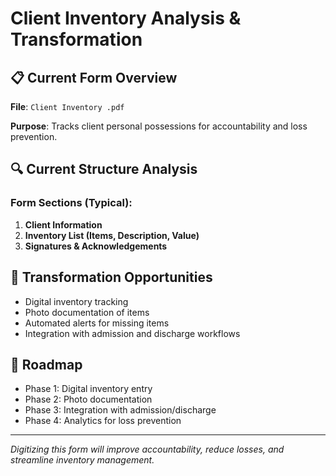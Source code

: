 # Client Inventory Analysis & Transformation

## 📋 Current Form Overview

**File**: `Client Inventory .pdf`

**Purpose**: Tracks client personal possessions for accountability and loss prevention.

## 🔍 Current Structure Analysis

### Form Sections (Typical):

1. **Client Information**
2. **Inventory List (Items, Description, Value)**
3. **Signatures & Acknowledgements**

## 🚀 Transformation Opportunities

- Digital inventory tracking
- Photo documentation of items
- Automated alerts for missing items
- Integration with admission and discharge workflows

## 🎯 Roadmap

- Phase 1: Digital inventory entry
- Phase 2: Photo documentation
- Phase 3: Integration with admission/discharge
- Phase 4: Analytics for loss prevention

---

_Digitizing this form will improve accountability, reduce losses, and streamline inventory management._
